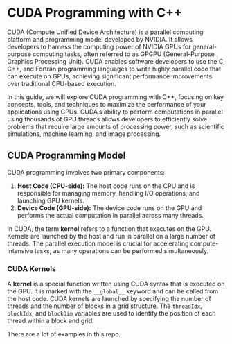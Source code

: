 # CUDA Programming with C++
CUDA (Compute Unified Device Architecture) is a parallel computing platform and programming model developed by NVIDIA. It allows developers to harness the computing power of NVIDIA GPUs for general-purpose computing tasks, often referred to as GPGPU (General-Purpose Graphics Processing Unit). CUDA enables software developers to use the C, C++, and Fortran programming languages to write highly parallel code that can execute on GPUs, achieving significant performance improvements over traditional CPU-based execution.

In this guide, we will explore CUDA programming with C++, focusing on key concepts, tools, and techniques to maximize the performance of your applications using GPUs. CUDA's ability to perform computations in parallel using thousands of GPU threads allows developers to efficiently solve problems that require large amounts of processing power, such as scientific simulations, machine learning, and image processing.

## CUDA Programming Model
CUDA programming involves two primary components:
1. **Host Code (CPU-side):** The host code runs on the CPU and is responsible for managing memory, handling I/O operations, and launching GPU kernels.
2. **Device Code (GPU-side):** The device code runs on the GPU and performs the actual computation in parallel across many threads.

In CUDA, the term **kernel** refers to a function that executes on the GPU. Kernels are launched by the host and run in parallel on a large number of threads. The parallel execution model is crucial for accelerating compute-intensive tasks, as many operations can be performed simultaneously.

### CUDA Kernels
A **kernel** is a special function written using CUDA syntax that is executed on the GPU. It is marked with the `__global__` keyword and can be called from the host code. CUDA kernels are launched by specifying the number of threads and the number of blocks in a grid structure. The `threadIdx`, `blockIdx`, and `blockDim` variables are used to identify the position of each thread within a block and grid.

There are a lot of examples in this repo.
